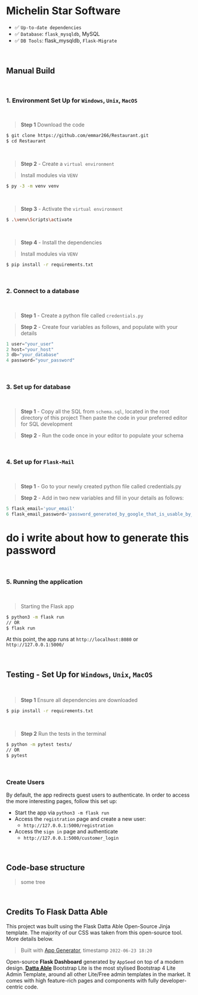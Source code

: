 # Michelin Star Software

- ✅ `Up-to-date dependencies`
- ✅ `Database`: `flask_mysqldb`, MySQL
- ✅ `DB Tools`: flask_mysqldb, `Flask-Migrate`
  
<br />

## Manual Build

<br />

### 1. Environment Set Up for `Windows`, `Unix`, `MacOS`

<br />

> **Step 1** Download the code 

```bash
$ git clone https://github.com/emmar266/Restaurant.git
$ cd Restaurant
```

<br />

> **Step 2** - Create a `virtual environment`

> Install modules via `VENV` 

```bash
$ py -3 -m venv venv
```

<br />

> **Step 3** - Activate the `virtual environment`

```bash
$ .\venv\Scripts\activate 
```

<br />

> **Step 4** - Install the dependencies

> Install modules via `VENV`

```bash
$ pip install -r requirements.txt
```

<br />

### 2. Connect to a database

<br />

> **Step 1** - Create a python file called `credentials.py`

> **Step 2** - Create four variables as follows, and populate with your details

```python 
1 user="your_user"
2 host="your_host"
3 db="your_database"
4 password="your_password" 
```

<br />

### 3. Set up for database

<br />

> **Step 1** - Copy all the SQL from `schema.sql`, located in the root directory of this project
> Then paste the code in your preferred editor for SQL development

> **Step 2** - Run the code once in your editor to populate your schema

<br />

### 4. Set up for `Flask-Mail`

<br />

> **Step 1** - Go to your newly created python file called credentials.py

> **Step 2** - Add in two new variables and fill in your details as follows:

```python 
5 flask_email='your_email'
6 flask_email_password='password_generated_by_google_that_is_usable_by_3rd_party_apps'
```

  # do i write about how to generate this password

<br />

### 5. Running the application

<br />

> Starting the Flask app

```bash
$ python3 -m flask run
// OR
$ flask run
```

At this point, the app runs at `http://localhost:8080` or `http://127.0.0.1:5000/`

<br />

## Testing  - Set Up for `Windows`, `Unix`, `MacOS`

<br />

> **Step 1** Ensure all dependencies are downloaded

```bash
$ pip install -r requirements.txt
```

<br />

> **Step 2** Run the tests in the terminal

```bash
$ python -m pytest tests/
// OR
$ pytest
```

<br />

### Create Users

By default, the app redirects guest users to authenticate. In order to access the more interesting pages, follow this set up: 

- Start the app via `python3 -m flask run`
- Access the `registration` page and create a new user:
  - `http://127.0.0.1:5000/registration`
- Access the `sign in` page and authenticate
  - `http://127.0.0.1:5000/customer_login`

<br />

## Code-base structure

> some tree

<br />

## Credits To Flask Datta Able

This project was built using the Flask Datta Able Open-Source Jinja template. The majority of our CSS was taken from this open-source tool. More details below.

> Built with [App Generator](https://appseed.us/generator), timestamp `2022-06-23 18:20`

Open-source **Flask Dashboard** generated by `AppSeed` on top of a modern design. **[Datta Able](https://appseed.us/product/datta-able/flask/)** Bootstrap Lite is the most stylised Bootstrap 4 Lite Admin Template, around all other Lite/Free admin templates in the market. It comes with high feature-rich pages and components with fully developer-centric code.